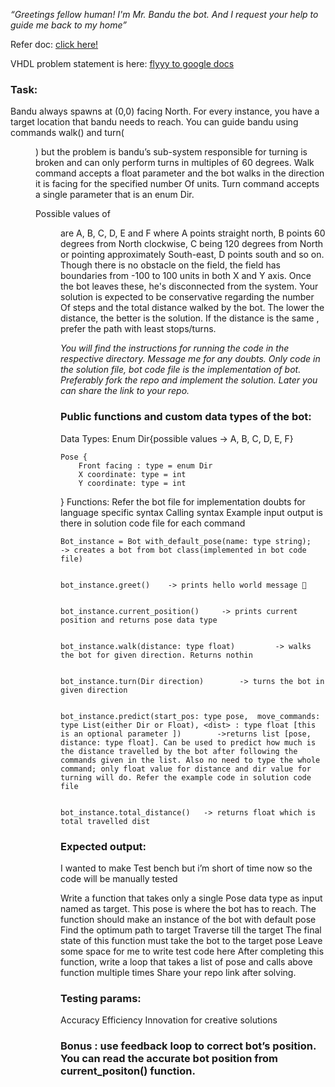 *“Greetings fellow human!*
*I'm Mr. Bandu the bot. And I request your help to guide me back to my home”*

Refer doc: [click here!](https://docs.google.com/document/d/1aB7zA10enCwJgz3QGojBsun_WN2dECSGKZTJ4mmg6M0/edit?usp=sharing)

VHDL problem statement is here: [flyyy to google docs](https://docs.google.com/document/d/1cF8WSD8Pkb7U2rS1ud0kPp2D9WSB6zt1FlkkjZlO0jM/edit?usp=sharing)

### Task:
Bandu always spawns at (0,0) facing North. For every instance, you have a target location that bandu needs to reach. You can guide bandu using commands walk(<dist>) and turn(<Dir>) but the problem is bandu’s sub-system responsible for turning is broken and can only perform turns in multiples of 60 degrees. Walk command accepts a float parameter and the bot walks in the direction it is facing for the specified number Of units. Turn command accepts a single parameter that is an enum Dir. 


Possible values of <Dir> are A, B, C, D, E and F where A points straight north, B points 60 degrees from North clockwise, C being 120 degrees from North or pointing approximately South-east, D points south and so on.
Though there is no obstacle on the field, the field has boundaries from -100 to 100 units in both X and Y axis. Once the bot leaves these, he's disconnected from the system.
Your solution is expected to be conservative regarding the number Of steps and the total distance walked by the bot.
The lower the distance, the better is the solution. If the distance is the same , prefer the path with least stops/turns.


_You will find the instructions for running the code in the respective directory. Message me for any doubts. Only code in the solution file, bot code file is the implementation of bot._
_Preferably fork the repo and implement the solution. Later you can share the link to your repo._

### Public functions and custom data types of the bot:

Data Types:
	Enum Dir{possible values -> A, B, C, D, E, F}
	
	Pose {
		Front facing : type = enum Dir
		X coordinate: type = int
		Y coordinate: type = int
}
Functions:
Refer the bot file for implementation doubts for language specific syntax
Calling syntax
Example input output is there in solution code file for each command 

    Bot_instance = Bot with_default_pose(name: type string); 	-> creates a bot from bot class(implemented in bot code file)


    bot_instance.greet()	-> prints hello world message 🥰


    bot_instance.current_position()  	-> prints current position and returns pose data type


    bot_instance.walk(distance: type float) 		-> walks the bot for given direction. Returns nothin


    bot_instance.turn(Dir direction)  		-> turns the bot in given direction


    bot_instance.predict(start_pos: type pose,  move_commands: type List(either Dir or Float), <dist> : type float [this is an optional parameter ])		->returns list [pose, distance: type float]. Can be used to predict how much is the distance travelled by the bot after following the commands given in the list. Also no need to type the whole command; only float value for distance and dir value for turning will do. Refer the example code in solution code file


    bot_instance.total_distance() 	-> returns float which is total travelled dist


	
### Expected output:
I wanted to make Test bench but i’m short of time now so the code will be manually tested

Write a function that takes only a single Pose data type as input named as target. This pose is where the bot has to reach.
The function should make an instance of the bot with default pose 
Find the optimum path  to target
Traverse till the target
The final state of this function must take the bot to the target pose
Leave some space for me to write test code here
After completing this function, write a loop that takes a list of pose and calls above function multiple times
Share your repo link after solving.

### Testing params:
Accuracy
Efficiency
Innovation for creative solutions


### Bonus : use feedback loop to correct bot’s position. You can read the accurate bot position from current_positon() function.
